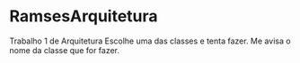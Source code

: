 # RamsesArquitetura
Trabalho 1 de Arquitetura
Escolhe uma das classes e tenta fazer. Me avisa o nome da classe que for fazer.

